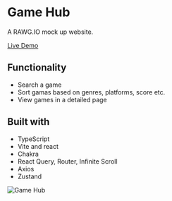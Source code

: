 # Game Hub

A RAWG.IO mock up website.

[Live Demo](https://vercel.com/jinhuiweng/game-hub)

## Functionality
- Search a game
- Sort gamas based on genres, platforms, score etc.
- View games in a detailed page

## Built with
- TypeScript
- Vite and react
- Chakra
- React Query, Router, Infinite Scroll
- Axios
- Zustand

![Game Hub](https://github.com/JinhuiWeng/game-hub/assets/121464684/576589f9-220c-4512-86fe-ad3f5e11c23b)
